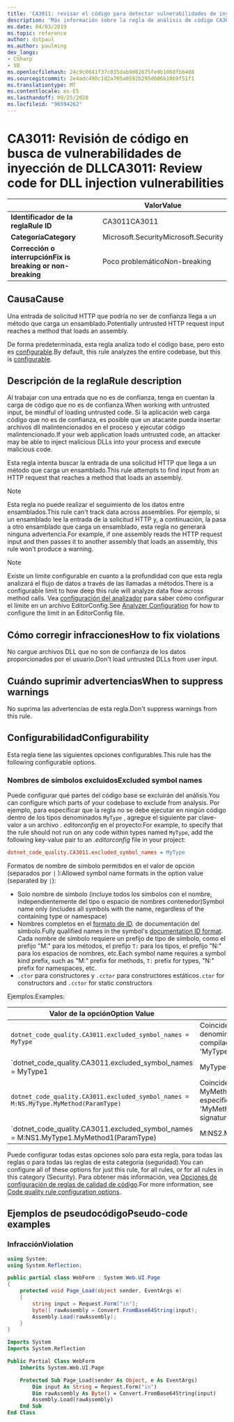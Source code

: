 ```yaml
---
title: 'CA3011: revisar el código para detectar vulnerabilidades de inyección de DLL (análisis de código)'
description: 'Más información sobre la regla de análisis de código CA3011: revisar el código de vulnerabilidades de inyección de DLL'
ms.date: 04/03/2019
ms.topic: reference
author: dotpaul
ms.author: paulming
dev_langs:
- CSharp
- VB
ms.openlocfilehash: 24c9c0041f37c035dab9d02675fe9b1068fbb408
ms.sourcegitcommit: 2e4adc490c1d2a705a0592b295d606b10b9f51f1
ms.translationtype: MT
ms.contentlocale: es-ES
ms.lasthandoff: 09/25/2020
ms.locfileid: "96594262"
---
```

# <a name="ca3011-review-code-for-dll-injection-vulnerabilities"></a><span data-ttu-id="4c46b-103">CA3011: Revisión de código en busca de vulnerabilidades de inyección de DLL</span><span class="sxs-lookup"><span data-stu-id="4c46b-103">CA3011: Review code for DLL injection vulnerabilities</span></span>

| | <span data-ttu-id="4c46b-104">Valor</span><span class="sxs-lookup"><span data-stu-id="4c46b-104">Value</span></span> |
|-|-|
| <span data-ttu-id="4c46b-105">**Identificador de la regla**</span><span class="sxs-lookup"><span data-stu-id="4c46b-105">**Rule ID**</span></span> |<span data-ttu-id="4c46b-106">CA3011</span><span class="sxs-lookup"><span data-stu-id="4c46b-106">CA3011</span></span>|
| <span data-ttu-id="4c46b-107">**Categoría**</span><span class="sxs-lookup"><span data-stu-id="4c46b-107">**Category**</span></span> |<span data-ttu-id="4c46b-108">Microsoft.Security</span><span class="sxs-lookup"><span data-stu-id="4c46b-108">Microsoft.Security</span></span>|
| <span data-ttu-id="4c46b-109">**Corrección o interrupción**</span><span class="sxs-lookup"><span data-stu-id="4c46b-109">**Fix is breaking or non-breaking**</span></span> |<span data-ttu-id="4c46b-110">Poco problemático</span><span class="sxs-lookup"><span data-stu-id="4c46b-110">Non-breaking</span></span>|

## <a name="cause"></a><span data-ttu-id="4c46b-111">Causa</span><span class="sxs-lookup"><span data-stu-id="4c46b-111">Cause</span></span>

<span data-ttu-id="4c46b-112">Una entrada de solicitud HTTP que podría no ser de confianza llega a un método que carga un ensamblado.</span><span class="sxs-lookup"><span data-stu-id="4c46b-112">Potentially untrusted HTTP request input reaches a method that loads an assembly.</span></span>

<span data-ttu-id="4c46b-113">De forma predeterminada, esta regla analiza todo el código base, pero esto es [configurable](#configurability).</span><span class="sxs-lookup"><span data-stu-id="4c46b-113">By default, this rule analyzes the entire codebase, but this is [configurable](#configurability).</span></span>

## <a name="rule-description"></a><span data-ttu-id="4c46b-114">Descripción de la regla</span><span class="sxs-lookup"><span data-stu-id="4c46b-114">Rule description</span></span>

<span data-ttu-id="4c46b-115">Al trabajar con una entrada que no es de confianza, tenga en cuentan la carga de código que no es de confianza.</span><span class="sxs-lookup"><span data-stu-id="4c46b-115">When working with untrusted input, be mindful of loading untrusted code.</span></span> <span data-ttu-id="4c46b-116">Si la aplicación web carga código que no es de confianza, es posible que un atacante pueda insertar archivos dll malintencionados en el proceso y ejecutar código malintencionado.</span><span class="sxs-lookup"><span data-stu-id="4c46b-116">If your web application loads untrusted code, an attacker may be able to inject malicious DLLs into your process and execute malicious code.</span></span>

<span data-ttu-id="4c46b-117">Esta regla intenta buscar la entrada de una solicitud HTTP que llega a un método que carga un ensamblado.</span><span class="sxs-lookup"><span data-stu-id="4c46b-117">This rule attempts to find input from an HTTP request that reaches a method that loads an assembly.</span></span>

> [!NOTE]
> <span data-ttu-id="4c46b-118">Esta regla no puede realizar el seguimiento de los datos entre ensamblados.</span><span class="sxs-lookup"><span data-stu-id="4c46b-118">This rule can't track data across assemblies.</span></span> <span data-ttu-id="4c46b-119">Por ejemplo, si un ensamblado lee la entrada de la solicitud HTTP y, a continuación, la pasa a otro ensamblado que carga un ensamblado, esta regla no generará ninguna advertencia.</span><span class="sxs-lookup"><span data-stu-id="4c46b-119">For example, if one assembly reads the HTTP request input and then passes it to another assembly that loads an assembly, this rule won't produce a warning.</span></span>

> [!NOTE]
> <span data-ttu-id="4c46b-120">Existe un límite configurable en cuanto a la profundidad con que esta regla analizará el flujo de datos a través de las llamadas a métodos.</span><span class="sxs-lookup"><span data-stu-id="4c46b-120">There is a configurable limit to how deep this rule will analyze data flow across method calls.</span></span> <span data-ttu-id="4c46b-121">Vea [configuración del analizador](https://github.com/dotnet/roslyn-analyzers/blob/master/docs/Analyzer%20Configuration.md#dataflow-analysis) para saber cómo configurar el límite en un archivo EditorConfig.</span><span class="sxs-lookup"><span data-stu-id="4c46b-121">See [Analyzer Configuration](https://github.com/dotnet/roslyn-analyzers/blob/master/docs/Analyzer%20Configuration.md#dataflow-analysis) for how to configure the limit in an EditorConfig file.</span></span>

## <a name="how-to-fix-violations"></a><span data-ttu-id="4c46b-122">Cómo corregir infracciones</span><span class="sxs-lookup"><span data-stu-id="4c46b-122">How to fix violations</span></span>

<span data-ttu-id="4c46b-123">No cargue archivos DLL que no son de confianza de los datos proporcionados por el usuario.</span><span class="sxs-lookup"><span data-stu-id="4c46b-123">Don't load untrusted DLLs from user input.</span></span>

## <a name="when-to-suppress-warnings"></a><span data-ttu-id="4c46b-124">Cuándo suprimir advertencias</span><span class="sxs-lookup"><span data-stu-id="4c46b-124">When to suppress warnings</span></span>

<span data-ttu-id="4c46b-125">No suprima las advertencias de esta regla.</span><span class="sxs-lookup"><span data-stu-id="4c46b-125">Don't suppress warnings from this rule.</span></span>

## <a name="configurability"></a><span data-ttu-id="4c46b-126">Configurabilidad</span><span class="sxs-lookup"><span data-stu-id="4c46b-126">Configurability</span></span>

<span data-ttu-id="4c46b-127">Esta regla tiene las siguientes opciones configurables.</span><span class="sxs-lookup"><span data-stu-id="4c46b-127">This rule has the following configurable options.</span></span>

### <a name="excluded-symbol-names"></a><span data-ttu-id="4c46b-128">Nombres de símbolos excluidos</span><span class="sxs-lookup"><span data-stu-id="4c46b-128">Excluded symbol names</span></span>

<span data-ttu-id="4c46b-129">Puede configurar qué partes del código base se excluirán del análisis.</span><span class="sxs-lookup"><span data-stu-id="4c46b-129">You can configure which parts of your codebase to exclude from analysis.</span></span> <span data-ttu-id="4c46b-130">Por ejemplo, para especificar que la regla no se debe ejecutar en ningún código dentro de los tipos denominados `MyType` , agregue el siguiente par clave-valor a un archivo *. editorconfig* en el proyecto:</span><span class="sxs-lookup"><span data-stu-id="4c46b-130">For example, to specify that the rule should not run on any code within types named `MyType`, add the following key-value pair to an *.editorconfig* file in your project:</span></span>

```ini
dotnet_code_quality.CA3011.excluded_symbol_names = MyType
```

<span data-ttu-id="4c46b-131">Formatos de nombre de símbolo permitidos en el valor de opción (separados por `|` ):</span><span class="sxs-lookup"><span data-stu-id="4c46b-131">Allowed symbol name formats in the option value (separated by `|`):</span></span>

- <span data-ttu-id="4c46b-132">Solo nombre de símbolo (incluye todos los símbolos con el nombre, independientemente del tipo o espacio de nombres contenedor)</span><span class="sxs-lookup"><span data-stu-id="4c46b-132">Symbol name only (includes all symbols with the name, regardless of the containing type or namespace)</span></span>
- <span data-ttu-id="4c46b-133">Nombres completos en el [formato de ID](https://github.com/dotnet/csharplang/blob/master/spec/documentation-comments.md#id-string-format). de documentación del símbolo.</span><span class="sxs-lookup"><span data-stu-id="4c46b-133">Fully qualified names in the symbol's [documentation ID format](https://github.com/dotnet/csharplang/blob/master/spec/documentation-comments.md#id-string-format).</span></span> <span data-ttu-id="4c46b-134">Cada nombre de símbolo requiere un prefijo de tipo de símbolo, como el prefijo "M:" para los métodos, el prefijo `T:` para los tipos, el prefijo "N:" para los espacios de nombres, etc.</span><span class="sxs-lookup"><span data-stu-id="4c46b-134">Each symbol name requires a symbol kind prefix, such as "M:" prefix for methods, `T:` prefix for types, "N:" prefix for namespaces, etc.</span></span>
- <span data-ttu-id="4c46b-135">`.ctor` para constructores y `.cctor` para constructores estáticos</span><span class="sxs-lookup"><span data-stu-id="4c46b-135">`.ctor` for constructors and `.cctor` for static constructors</span></span>

<span data-ttu-id="4c46b-136">Ejemplos:</span><span class="sxs-lookup"><span data-stu-id="4c46b-136">Examples:</span></span>

| <span data-ttu-id="4c46b-137">Valor de la opción</span><span class="sxs-lookup"><span data-stu-id="4c46b-137">Option Value</span></span> | <span data-ttu-id="4c46b-138">Resumen</span><span class="sxs-lookup"><span data-stu-id="4c46b-138">Summary</span></span> |
| --- | --- |
|`dotnet_code_quality.CA3011.excluded_symbol_names = MyType` | <span data-ttu-id="4c46b-139">Coincide con todos los símbolos denominados ' altype ' en la compilación</span><span class="sxs-lookup"><span data-stu-id="4c46b-139">Matches all symbols named 'MyType' in the compilation</span></span>
|`dotnet_code_quality.CA3011.excluded_symbol_names = MyType1|MyType2` | <span data-ttu-id="4c46b-140">Coincide con todos los símbolos denominados ' MyType1 ' o ' MyType2 ' en la compilación</span><span class="sxs-lookup"><span data-stu-id="4c46b-140">Matches all symbols named either 'MyType1' or 'MyType2' in the compilation</span></span>
|`dotnet_code_quality.CA3011.excluded_symbol_names = M:NS.MyType.MyMethod(ParamType)` | <span data-ttu-id="4c46b-141">Coincide con el método específico ' MyMethod ' con la firma completa especificada</span><span class="sxs-lookup"><span data-stu-id="4c46b-141">Matches specific method 'MyMethod' with given fully qualified signature</span></span>
|`dotnet_code_quality.CA3011.excluded_symbol_names = M:NS1.MyType1.MyMethod1(ParamType)|M:NS2.MyType2.MyMethod2(ParamType)` | <span data-ttu-id="4c46b-142">Coincide con los métodos específicos ' MyMethod1 ' y ' MyMethod2 ' con la firma completa correspondiente</span><span class="sxs-lookup"><span data-stu-id="4c46b-142">Matches specific methods 'MyMethod1' and 'MyMethod2' with respective fully qualified signature</span></span>

<span data-ttu-id="4c46b-143">Puede configurar todas estas opciones solo para esta regla, para todas las reglas o para todas las reglas de esta categoría (seguridad).</span><span class="sxs-lookup"><span data-stu-id="4c46b-143">You can configure all of these options for just this rule, for all rules, or for all rules in this category (Security).</span></span> <span data-ttu-id="4c46b-144">Para obtener más información, vea [Opciones de configuración de reglas de calidad de código](../code-quality-rule-options.md).</span><span class="sxs-lookup"><span data-stu-id="4c46b-144">For more information, see [Code quality rule configuration options](../code-quality-rule-options.md).</span></span>

## <a name="pseudo-code-examples"></a><span data-ttu-id="4c46b-145">Ejemplos de pseudocódigo</span><span class="sxs-lookup"><span data-stu-id="4c46b-145">Pseudo-code examples</span></span>

### <a name="violation"></a><span data-ttu-id="4c46b-146">Infracción</span><span class="sxs-lookup"><span data-stu-id="4c46b-146">Violation</span></span>

```csharp
using System;
using System.Reflection;

public partial class WebForm : System.Web.UI.Page
{
    protected void Page_Load(object sender, EventArgs e)
    {
        string input = Request.Form["in"];
        byte[] rawAssembly = Convert.FromBase64String(input);
        Assembly.Load(rawAssembly);
    }
}
```

```vb
Imports System
Imports System.Reflection

Public Partial Class WebForm
    Inherits System.Web.UI.Page

    Protected Sub Page_Load(sender As Object, e As EventArgs)
        Dim input As String = Request.Form("in")
        Dim rawAssembly As Byte() = Convert.FromBase64String(input)
        Assembly.Load(rawAssembly)
    End Sub
End Class
```
